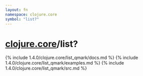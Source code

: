 ```yaml
---
layout: fn
namespace: clojure.core
symbol: "list?"
---
```


# [clojure.core](../)/list?

{% include 1.4.0/clojure.core/list_qmark/docs.md %}
{% include 1.4.0/clojure.core/list_qmark/examples.md %}
{% include 1.4.0/clojure.core/list_qmark/src.md %}


